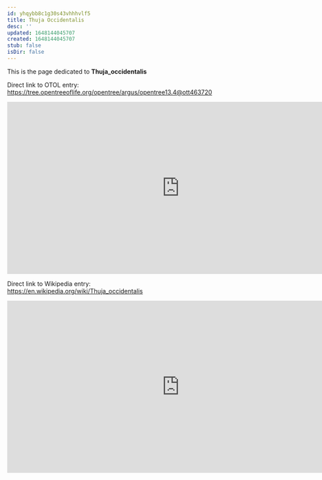 ```yaml
---
id: yhqybb8c1g30s43vhhhvlf5
title: Thuja Occidentalis
desc: ''
updated: 1648144045707
created: 1648144045707
stub: false
isDir: false
---
```

This is the page dedicated to **Thuja_occidentalis**


Direct link to OTOL entry: https://tree.opentreeoflife.org/opentree/argus/opentree13.4@ott463720



<html>
    <body>
    <iframe src="https://tree.opentreeoflife.org/opentree/argus/opentree13.4@ott463720"
    width="800" height="400" frameborder="0" allowfullscreen> </iframe>
    </body>
</html>
    


Direct link to Wikipedia entry: https://en.wikipedia.org/wiki/Thuja_occidentalis



<html>
    <body>
    <iframe src="https://en.wikipedia.org/wiki/Thuja_occidentalis"
    width="800" height="400" frameborder="0" allowfullscreen> </iframe>
    </body>
</html>
    
